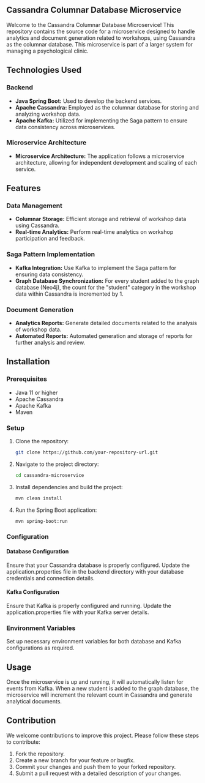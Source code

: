 ## Cassandra Columnar Database Microservice

Welcome to the Cassandra Columnar Database Microservice! This repository contains the source code for a microservice designed to handle analytics and document generation related to workshops, using Cassandra as the columnar database. This microservice is part of a larger system for managing a psychological clinic.

## Technologies Used

### Backend
- **Java Spring Boot:** Used to develop the backend services.
- **Apache Cassandra:** Employed as the columnar database for storing and analyzing workshop data.
- **Apache Kafka:** Utilized for implementing the Saga pattern to ensure data consistency across microservices.

### Microservice Architecture
- **Microservice Architecture:** The application follows a microservice architecture, allowing for independent development and scaling of each service.

## Features

### Data Management
- **Columnar Storage:** Efficient storage and retrieval of workshop data using Cassandra.
- **Real-time Analytics:** Perform real-time analytics on workshop participation and feedback.

### Saga Pattern Implementation
- **Kafka Integration:** Use Kafka to implement the Saga pattern for ensuring data consistency.
- **Graph Database Synchronization:** For every student added to the graph database (Neo4j), the count for the "student" category in the workshop data within Cassandra is incremented by 1.

### Document Generation
- **Analytics Reports:** Generate detailed documents related to the analysis of workshop data.
- **Automated Reports:** Automated generation and storage of reports for further analysis and review.

## Installation

### Prerequisites
- Java 11 or higher
- Apache Cassandra
- Apache Kafka
- Maven

### Setup
1. Clone the repository:
   ```bash
   git clone https://github.com/your-repository-url.git
   ```
2. Navigate to the project directory:
   ```bash
   cd cassandra-microservice
   ```
3. Install dependencies and build the project:
   ```bash
   mvn clean install
   ```
4. Run the Spring Boot application:
   ```bash
   mvn spring-boot:run
   ```

### Configuration

#### Database Configuration
Ensure that your Cassandra database is properly configured. Update the application.properties file in the backend directory with your database credentials and connection details.

#### Kafka Configuration
Ensure that Kafka is properly configured and running. Update the application.properties file with your Kafka server details.

### Environment Variables
Set up necessary environment variables for both database and Kafka configurations as required.

## Usage

Once the microservice is up and running, it will automatically listen for events from Kafka. When a new student is added to the graph database, the microservice will increment the relevant count in Cassandra and generate analytical documents.

## Contribution

We welcome contributions to improve this project. Please follow these steps to contribute:

1. Fork the repository.
2. Create a new branch for your feature or bugfix.
3. Commit your changes and push them to your forked repository.
4. Submit a pull request with a detailed description of your changes.
